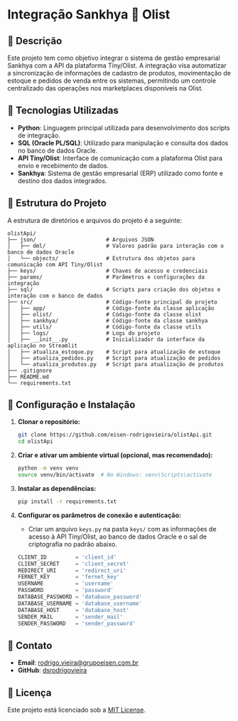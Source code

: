 # Integração Sankhya 🔄 Olist

## 📌 Descrição

Este projeto tem como objetivo integrar o sistema de gestão empresarial Sankhya com a API da plataforma Tiny/Olist. A integração visa automatizar a sincronização de informações de cadastro de produtos, movimentação de estoque e pedidos de venda entre os sistemas, permitindo um controle centralizado das operações nos marketplaces disponíveis na Olist.

## 🚀 Tecnologias Utilizadas

- **Python**: Linguagem principal utilizada para desenvolvimento dos scripts de integração.
- **SQL (Oracle PL/SQL)**: Utilizado para manipulação e consulta dos dados no banco de dados Oracle.
- **API Tiny/Olist**: Interface de comunicação com a plataforma Olist para envio e recebimento de dados.
- **Sankhya**: Sistema de gestão empresarial (ERP) utilizado como fonte e destino dos dados integrados.

## 📁 Estrutura do Projeto

A estrutura de diretórios e arquivos do projeto é a seguinte:

```
olistApi/
├── json/                      # Arquivos JSON
│   ├── dml/                   # Valores padrão para interação com o banco de dados Oracle
│   └── objects/               # Estrutura dos objetos para comunicação com API Tiny/Olist
├── keys/                      # Chaves de acesso e credenciais
├── params/                    # Parâmetros e configurações da integração
├── sql/                       # Scripts para criação dos objetos e interação com o banco de dados
├── src/                       # Código-fonte principal do projeto
│   ├── app/                   # Código-fonte da classe aplicação
│   ├── olist/                 # Código-fonte da classe olist
│   ├── sankhya/               # Código-fonte da classe sankhya
│   ├── utils/                 # Código-fonte da classe utils
│   ├── logs/                  # Logs do projeto
│   ├── __init__.py            # Inicializador da interface da aplicação no Streamlit
│   ├── atualiza_estoque.py    # Script para atualização de estoque
│   ├── atualiza_pedidos.py    # Script para atualização de pedidos
│   └── atualiza_produtos.py   # Script para atualização de produtos
├── .gitignore
├── README.md
└── requirements.txt
```

## 🔧 Configuração e Instalação

1. **Clonar o repositório:**

   ```bash
   git clone https://github.com/eisen-rodrigovieira/olistApi.git
   cd olistApi
   ```

2. **Criar e ativar um ambiente virtual (opcional, mas recomendado):**

   ```bash
   python -m venv venv
   source venv/bin/activate  # No Windows: venv\Scripts\activate
   ```

3. **Instalar as dependências:**

   ```bash
   pip install -r requirements.txt
   ```

4. **Configurar os parâmetros de conexão e autenticação:**

   - Criar um arquivo `keys.py` na pasta `keys/` com as informações de acesso à API Tiny/Olist, ao banco de dados Oracle e o sal de criptografia no padrão abaixo.
   ```python
   CLIENT_ID         = 'client_id'
   CLIENT_SECRET     = 'client_secret'
   REDIRECT_URI      = 'redirect_uri'
   FERNET_KEY        = 'fernet_key'
   USERNAME          = 'username'
   PASSWORD          = 'password'
   DATABASE_PASSWORD = 'database_password'
   DATABASE_USERNAME = 'database_username'
   DATABASE_HOST     = 'database_host'
   SENDER_MAIL       = 'sender_mail'
   SENDER_PASSWORD   = 'sender_password'
   ```

## 📧 Contato

- **Email**: [rodrigo.vieira@grupoeisen.com.br](mailto:rodrigo.vieira@grupoeisen.com.br)
- **GitHub**: [dsrodrigovieira](https://github.com/dsrodrigovieira)

## 📄 Licença

Este projeto está licenciado sob a [MIT License](LICENSE).
